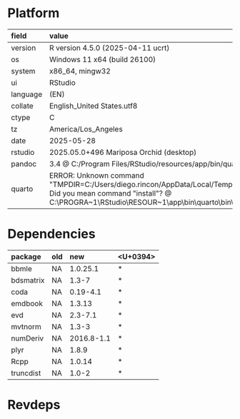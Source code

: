 # Platform

|field    |value                                                                                                                                                                                              |
|:--------|:--------------------------------------------------------------------------------------------------------------------------------------------------------------------------------------------------|
|version  |R version 4.5.0 (2025-04-11 ucrt)                                                                                                                                                                  |
|os       |Windows 11 x64 (build 26100)                                                                                                                                                                       |
|system   |x86_64, mingw32                                                                                                                                                                                    |
|ui       |RStudio                                                                                                                                                                                            |
|language |(EN)                                                                                                                                                                                               |
|collate  |English_United States.utf8                                                                                                                                                                         |
|ctype    |C                                                                                                                                                                                                  |
|tz       |America/Los_Angeles                                                                                                                                                                                |
|date     |2025-05-28                                                                                                                                                                                         |
|rstudio  |2025.05.0+496 Mariposa Orchid (desktop)                                                                                                                                                            |
|pandoc   |3.4 @ C:/Program Files/RStudio/resources/app/bin/quarto/bin/tools/ (via rmarkdown)                                                                                                                 |
|quarto   |ERROR: Unknown command "TMPDIR=C:/Users/diego.rincon/AppData/Local/Temp/RtmpK2Bx4J/file720c789a326b". Did you mean command "install"? @ C:\PROGRA~1\RStudio\RESOUR~1\app\bin\quarto\bin\quarto.exe |

# Dependencies

|package   |old |new        |<U+0394>  |
|:---------|:---|:----------|:--|
|bbmle     |NA  |1.0.25.1   |*  |
|bdsmatrix |NA  |1.3-7      |*  |
|coda      |NA  |0.19-4.1   |*  |
|emdbook   |NA  |1.3.13     |*  |
|evd       |NA  |2.3-7.1    |*  |
|mvtnorm   |NA  |1.3-3      |*  |
|numDeriv  |NA  |2016.8-1.1 |*  |
|plyr      |NA  |1.8.9      |*  |
|Rcpp      |NA  |1.0.14     |*  |
|truncdist |NA  |1.0-2      |*  |

# Revdeps

